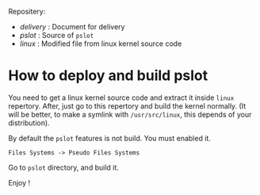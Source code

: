 Repositery:

- *delivery* : Document for delivery
- *pslot*    : Source of ```pslot```
- *linux*    : Modified file from linux kernel source code


How to deploy and build pslot
=============================

You need to get a linux kernel source code and extract it inside ```linux``` repertory. After, just go to this repertory and build the kernel normally. (It will be better, to make a symlink with ```/usr/src/linux```, this depends of your distribution).

By default the ```pslot``` features is not build. You must enabled it.

```Files Systems -> Pseudo Files Systems```

Go to ```pslot``` directory, and build it.

Enjoy !

